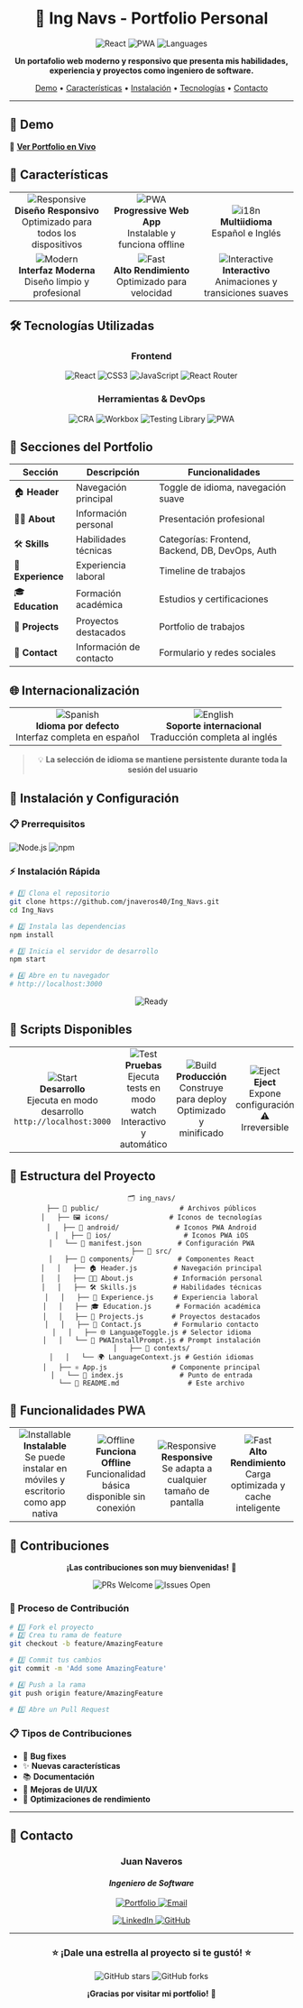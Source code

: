 <div align="center">

# 💼 **Ing Navs - Portfolio Personal**

<p align="center">
  <img src="https://img.shields.io/badge/React-19.1.1-61DAFB?style=for-the-badge&logo=react&logoColor=white" alt="React">
  <img src="https://img.shields.io/badge/PWA-Enabled-4CAF50?style=for-the-badge&logo=pwa&logoColor=white" alt="PWA">
  <img src="https://img.shields.io/badge/i18n-ES%20%7C%20EN-FF6B6B?style=for-the-badge" alt="Languages">
  
</p>

<p align="center">
  <strong>Un portafolio web moderno y responsivo que presenta mis habilidades, experiencia y proyectos como ingeniero de software.</strong>
</p>

<p align="center">
  <a href="#-demo">Demo</a> •
  <a href="#-características">Características</a> •
  <a href="#-instalación">Instalación</a> •
  <a href="#-tecnologías">Tecnologías</a> •
  <a href="#-contacto">Contacto</a>
</p>

---

</div>

## 🎯 **Demo**

🔗 **[Ver Portfolio en Vivo](https://ingnavs.vercel.app/)** 

## 🚀 **Características**

<table>
<tr>
<td align="center" width="33%">
<img src="https://img.shields.io/badge/-Responsive-4CAF50?style=for-the-badge&logo=responsive&logoColor=white" alt="Responsive">
<br><strong>Diseño Responsivo</strong>
<br>Optimizado para todos los dispositivos
</td>
<td align="center" width="33%">
<img src="https://img.shields.io/badge/-PWA-FF6B6B?style=for-the-badge&logo=pwa&logoColor=white" alt="PWA">
<br><strong>Progressive Web App</strong>
<br>Instalable y funciona offline
</td>
<td align="center" width="33%">
<img src="https://img.shields.io/badge/-i18n-2196F3?style=for-the-badge&logo=translate&logoColor=white" alt="i18n">
<br><strong>Multiidioma</strong>
<br>Español e Inglés
</td>
</tr>
<tr>
<td align="center" width="33%">
<img src="https://img.shields.io/badge/-Modern-9C27B0?style=for-the-badge&logo=design&logoColor=white" alt="Modern">
<br><strong>Interfaz Moderna</strong>
<br>Diseño limpio y profesional
</td>
<td align="center" width="33%">
<img src="https://img.shields.io/badge/-Fast-FF9800?style=for-the-badge&logo=speed&logoColor=white" alt="Fast">
<br><strong>Alto Rendimiento</strong>
<br>Optimizado para velocidad
</td>
<td align="center" width="33%">
<img src="https://img.shields.io/badge/-Interactive-E91E63?style=for-the-badge&logo=animation&logoColor=white" alt="Interactive">
<br><strong>Interactivo</strong>
<br>Animaciones y transiciones suaves
</td>
</tr>
</table>

## 🛠️ **Tecnologías Utilizadas**

<div align="center">

### **Frontend**
<p>
<img src="https://img.shields.io/badge/React-19.1.1-61DAFB?style=for-the-badge&logo=react&logoColor=white" alt="React">
<img src="https://img.shields.io/badge/CSS3-1572B6?style=for-the-badge&logo=css3&logoColor=white" alt="CSS3">
<img src="https://img.shields.io/badge/JavaScript-F7DF1E?style=for-the-badge&logo=javascript&logoColor=black" alt="JavaScript">
<img src="https://img.shields.io/badge/React_Router-CA4245?style=for-the-badge&logo=react-router&logoColor=white" alt="React Router">
</p>

### **Herramientas & DevOps**
<p>
<img src="https://img.shields.io/badge/Create_React_App-09D3AC?style=for-the-badge&logo=create-react-app&logoColor=white" alt="CRA">
<img src="https://img.shields.io/badge/Workbox-FF6D00?style=for-the-badge&logo=workbox&logoColor=white" alt="Workbox">
<img src="https://img.shields.io/badge/Testing_Library-E33332?style=for-the-badge&logo=testing-library&logoColor=white" alt="Testing Library">
<img src="https://img.shields.io/badge/PWA-5A0FC8?style=for-the-badge&logo=pwa&logoColor=white" alt="PWA">
</p>

</div>

## 📱 **Secciones del Portfolio**

<div align="center">

| Sección | Descripción | Funcionalidades |
|---------|-------------|----------------|
| 🏠 **Header** | Navegación principal | Toggle de idioma, navegación suave |
| 👨‍💻 **About** | Información personal | Presentación profesional |
| 🛠️ **Skills** | Habilidades técnicas | Categorías: Frontend, Backend, DB, DevOps, Auth |
| 💼 **Experience** | Experiencia laboral | Timeline de trabajos |
| 🎓 **Education** | Formación académica | Estudios y certificaciones |
| 🚀 **Projects** | Proyectos destacados | Portfolio de trabajos |
| 📧 **Contact** | Información de contacto | Formulario y redes sociales |

</div>

## 🌐 **Internacionalización**

<div align="center">

<table>
<tr>
<td align="center" width="50%">
<img src="https://img.shields.io/badge/🇪🇸_Español-FF6B6B?style=for-the-badge" alt="Spanish">
<br><strong>Idioma por defecto</strong>
<br>Interfaz completa en español
</td>
<td align="center" width="50%">
<img src="https://img.shields.io/badge/🇺🇸_English-4ECDC4?style=for-the-badge" alt="English">
<br><strong>Soporte internacional</strong>
<br>Traducción completa al inglés
</td>
</tr>
</table>

> 💡 **La selección de idioma se mantiene persistente durante toda la sesión del usuario**

</div>

## 🚀 **Instalación y Configuración**

### 📋 **Prerrequisitos**
<p>
<img src="https://img.shields.io/badge/Node.js-v14+-339933?style=for-the-badge&logo=node.js&logoColor=white" alt="Node.js">
<img src="https://img.shields.io/badge/npm-or_yarn-CB3837?style=for-the-badge&logo=npm&logoColor=white" alt="npm">
</p>

### ⚡ **Instalación Rápida**

```bash
# 1️⃣ Clona el repositorio
git clone https://github.com/jnaveros40/Ing_Navs.git
cd Ing_Navs

# 2️⃣ Instala las dependencias
npm install

# 3️⃣ Inicia el servidor de desarrollo
npm start

# 4️⃣ Abre en tu navegador
# http://localhost:3000
```

<div align="center">
<img src="https://img.shields.io/badge/¡Listo!-Portfolio_funcionando-4CAF50?style=for-the-badge" alt="Ready">
</div>

## 📜 **Scripts Disponibles**

<table>
<tr>
<td align="center" width="25%">
<img src="https://img.shields.io/badge/npm_start-4CAF50?style=for-the-badge&logo=npm&logoColor=white" alt="Start">
<br><strong>Desarrollo</strong>
<br>Ejecuta en modo desarrollo
<br><code>http://localhost:3000</code>
</td>
<td align="center" width="25%">
<img src="https://img.shields.io/badge/npm_test-FF9800?style=for-the-badge&logo=jest&logoColor=white" alt="Test">
<br><strong>Pruebas</strong>
<br>Ejecuta tests en modo watch
<br>Interactivo y automático
</td>
<td align="center" width="25%">
<img src="https://img.shields.io/badge/npm_run_build-2196F3?style=for-the-badge&logo=webpack&logoColor=white" alt="Build">
<br><strong>Producción</strong>
<br>Construye para deploy
<br>Optimizado y minificado
</td>
<td align="center" width="25%">
<img src="https://img.shields.io/badge/npm_run_eject-F44336?style=for-the-badge&logo=eject&logoColor=white" alt="Eject">
<br><strong>Eject</strong>
<br>Expone configuración
<br>⚠️ Irreversible
</td>
</tr>
</table>

## 📂 **Estructura del Proyecto**

<div align="center">

```
🗂️ ing_navs/
├── 📁 public/                    # Archivos públicos
│   ├── 🖼️ icons/               # Iconos de tecnologías
│   ├── 📱 android/              # Iconos PWA Android
│   ├── 🍎 ios/                  # Iconos PWA iOS
│   └── 📄 manifest.json         # Configuración PWA
├── 📁 src/
│   ├── 📁 components/           # Componentes React
│   │   ├── 🏠 Header.js         # Navegación principal
│   │   ├── 👨‍💻 About.js          # Información personal
│   │   ├── 🛠️ Skills.js         # Habilidades técnicas
│   │   ├── 💼 Experience.js     # Experiencia laboral
│   │   ├── 🎓 Education.js      # Formación académica
│   │   ├── 🚀 Projects.js       # Proyectos destacados
│   │   ├── 📧 Contact.js        # Formulario contacto
│   │   ├── 🌐 LanguageToggle.js # Selector idioma
│   │   └── 📱 PWAInstallPrompt.js # Prompt instalación
│   ├── 📁 contexts/
│   │   └── 🌍 LanguageContext.js # Gestión idiomas
│   ├── ⚛️ App.js                # Componente principal
│   └── 🎯 index.js              # Punto de entrada
└── 📄 README.md                 # Este archivo
```

</div>

## 🌟 **Funcionalidades PWA**

<div align="center">

<table>
<tr>
<td align="center" width="25%">
<img src="https://img.shields.io/badge/📱-Instalable-4CAF50?style=for-the-badge" alt="Installable">
<br><strong>Instalable</strong>
<br>Se puede instalar en móviles y escritorio como app nativa
</td>
<td align="center" width="25%">
<img src="https://img.shields.io/badge/📶-Offline-FF6B6B?style=for-the-badge" alt="Offline">
<br><strong>Funciona Offline</strong>
<br>Funcionalidad básica disponible sin conexión
</td>
<td align="center" width="25%">
<img src="https://img.shields.io/badge/📐-Responsive-2196F3?style=for-the-badge" alt="Responsive">
<br><strong>Responsive</strong>
<br>Se adapta a cualquier tamaño de pantalla
</td>
<td align="center" width="25%">
<img src="https://img.shields.io/badge/⚡-Rápida-FF9800?style=for-the-badge" alt="Fast">
<br><strong>Alto Rendimiento</strong>
<br>Carga optimizada y cache inteligente
</td>
</tr>
</table>

</div>

## 🤝 **Contribuciones**

<div align="center">

**¡Las contribuciones son muy bienvenidas!** 🎉

<img src="https://img.shields.io/badge/PRs-Welcome-brightgreen?style=for-the-badge" alt="PRs Welcome">
<img src="https://img.shields.io/badge/Issues-Open-blue?style=for-the-badge" alt="Issues Open">

</div>

### 🔄 **Proceso de Contribución**

```bash
# 1️⃣ Fork el proyecto
# 2️⃣ Crea tu rama de feature
git checkout -b feature/AmazingFeature

# 3️⃣ Commit tus cambios
git commit -m 'Add some AmazingFeature'

# 4️⃣ Push a la rama
git push origin feature/AmazingFeature

# 5️⃣ Abre un Pull Request
```

### 📋 **Tipos de Contribuciones**
- 🐛 **Bug fixes**
- ✨ **Nuevas características** 
- 📚 **Documentación**
- 🎨 **Mejoras de UI/UX**
- 🚀 **Optimizaciones de rendimiento**

---

## 📧 **Contacto**

<div align="center">

### **Juan Naveros** 
#### *Ingeniero de Software*

<p>
<a href="https://ingnavs.vercel.app/">
<img src="https://img.shields.io/badge/🌐_Portfolio-ingnavs.vercel.app-4CAF50?style=for-the-badge" alt="Portfolio">
</a>
<a href="mailto:jnaveros40@gmail.com">
<img src="https://img.shields.io/badge/_Email-jnaveros40@gmail.com-D44638?style=for-the-badge&logo=gmail&logoColor=white" alt="Email">
</a>
</p>

<p>
<a href="https://www.linkedin.com/in/juan-guillermo-naveros-jimenez-38b0ba185/">
<img src="https://img.shields.io/badge/💼_LinkedIn-juan-guillermo-naveros-jimenez-38b0ba185?style=for-the-badge&logo=linkedin&logoColor=white" alt="LinkedIn">
</a>
<a href="https://github.com/jnaveros40">
<img src="https://img.shields.io/badge/🐱_GitHub-jnaveros40-181717?style=for-the-badge&logo=github&logoColor=white" alt="GitHub">
</a>
</p>

---

<h3>⭐ ¡Dale una estrella al proyecto si te gustó! ⭐</h3>

<p>
<img src="https://img.shields.io/github/stars/jnaveros40/Ing_Navs?style=social" alt="GitHub stars">
<img src="https://img.shields.io/github/forks/jnaveros40/Ing_Navs?style=social" alt="GitHub forks">
</p>

**¡Gracias por visitar mi portfolio!** 🚀

</div>
